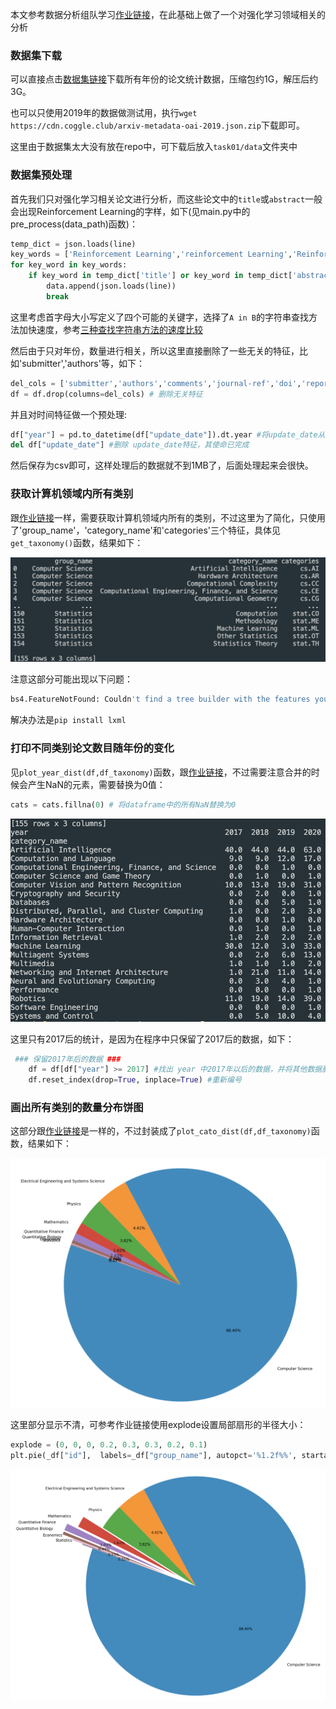 本文参考数据分析组队学习[作业链接](https://github.com/datawhalechina/team-learning-data-mining/blob/master/AcademicTrends/Task1%20%E8%AE%BA%E6%96%87%E6%95%B0%E6%8D%AE%E7%BB%9F%E8%AE%A1.md)，在此基础上做了一个对强化学习领域相关的分析

### 数据集下载

可以直接点击[数据集链接](https://www.kaggle.com/Cornell-University/arxiv?select=arxiv-metadata-oai-snapshot.json)下载所有年份的论文统计数据，压缩包约1G，解压后约3G。

也可以只使用2019年的数据做测试用，执行```wget https://cdn.coggle.club/arxiv-metadata-oai-2019.json.zip```下载即可。

这里由于数据集太大没有放在repo中，可下载后放入```task01/data```文件夹中

### 数据集预处理

首先我们只对强化学习相关论文进行分析，而这些论文中的```title```或```abstract```一般会出现Reinforcement Learning的字样，如下(见main.py中的pre_process(data_path)函数)：

```python
temp_dict = json.loads(line)
key_words = ['Reinforcement Learning','reinforcement Learning','Reinforcement learning','reinforcement Learning']
for key_word in key_words:
    if key_word in temp_dict['title'] or key_word in temp_dict['abstract']:
        data.append(json.loads(line))
        break
```

这里考虑首字母大小写定义了四个可能的关键字，选择了```A in B```的字符串查找方法加快速度，参考[三种查找字符串方法的速度比较](https://blog.csdn.net/JohnJim0/article/details/112526662)

然后由于只对年份，数量进行相关，所以这里直接删除了一些无关的特征，比如'submitter','authors'等，如下：

```python
del_cols = ['submitter','authors','comments','journal-ref','doi','report-no','license','versions','authors_parsed','title','abstract']
df = df.drop(columns=del_cols) # 删除无关特征
```

并且对时间特征做一个预处理:

```python
df["year"] = pd.to_datetime(df["update_date"]).dt.year #将update_date从例如2019-02-20的str变为datetime格式，并提取处year
del df["update_date"] #删除 update_date特征，其使命已完成
```

然后保存为csv即可，这样处理后的数据就不到1MB了，后面处理起来会很快。

### 获取计算机领域内所有类别

跟[作业链接](https://github.com/datawhalechina/team-learning-data-mining/blob/master/AcademicTrends/Task1%20%E8%AE%BA%E6%96%87%E6%95%B0%E6%8D%AE%E7%BB%9F%E8%AE%A1.md)一样，需要获取计算机领域内所有的类别，不过这里为了简化，只使用了'group_name'，'category_name'和'categories'三个特征，具体见```get_taxonomy()```函数，结果如下：

![image-20210112185914673](assets/image-20210112185914673.png)

注意这部分可能出现以下问题：

```bash
bs4.FeatureNotFound: Couldn't find a tree builder with the features you requested: lxml. Do you need to install a parser library?
```

解决办法是```pip install lxml```

### 打印不同类别论文数目随年份的变化

见```plot_year_dist(df,df_taxonomy)```函数，跟[作业链接](https://github.com/datawhalechina/team-learning-data-mining/blob/master/AcademicTrends/Task1%20%E8%AE%BA%E6%96%87%E6%95%B0%E6%8D%AE%E7%BB%9F%E8%AE%A1.md)，不过需要注意合并的时候会产生NaN的元素，需要替换为0值：

```python
cats = cats.fillna(0) # 将dataframe中的所有NaN替换为0
```

![image-20210112190354361](assets/image-20210112190354361.png)

这里只有2017后的统计，是因为在程序中只保留了2017后的数据，如下：

```python
 ### 保留2017年后的数据 ###
    df = df[df["year"] >= 2017] #找出 year 中2017年以后的数据，并将其他数据删除
    df.reset_index(drop=True, inplace=True) #重新编号
```

### 画出所有类别的数量分布饼图

这部分跟[作业链接](https://github.com/datawhalechina/team-learning-data-mining/blob/master/AcademicTrends/Task1%20%E8%AE%BA%E6%96%87%E6%95%B0%E6%8D%AE%E7%BB%9F%E8%AE%A1.md)是一样的，不过封装成了```plot_cato_dist(df,df_taxonomy)```函数，结果如下：



![image-20210112190609755](assets/image-20210112190609755.png)

这里部分显示不清，可参考作业链接使用explode设置局部扇形的半径大小：

```python
explode = (0, 0, 0, 0.2, 0.3, 0.3, 0.2, 0.1) 
plt.pie(_df["id"],  labels=_df["group_name"], autopct='%1.2f%%', startangle=160, explode=explode)
```

![image-20210112190832525](assets/image-20210112190832525.png)